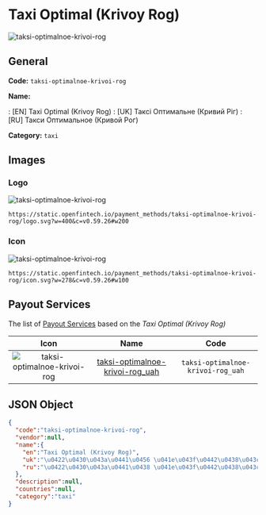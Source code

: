 
# Taxi Optimal (Krivoy Rog) 
![taksi-optimalnoe-krivoi-rog](https://static.openfintech.io/payment_methods/taksi-optimalnoe-krivoi-rog/logo.svg?w=400&c=v0.59.26#w200)  

## General 
**Code:** `taksi-optimalnoe-krivoi-rog` 
 
**Name:** 
 
:	[EN] Taxi Optimal (Krivoy Rog) 
:	[UK] Таксі Оптимальне (Кривий Ріг) 
:	[RU] Такси Оптимальное (Кривой Рог) 
 
**Category:** `taxi` 
 

## Images 

### Logo 
![taksi-optimalnoe-krivoi-rog](https://static.openfintech.io/payment_methods/taksi-optimalnoe-krivoi-rog/logo.svg?w=400&c=v0.59.26#w200)  

```
https://static.openfintech.io/payment_methods/taksi-optimalnoe-krivoi-rog/logo.svg?w=400&c=v0.59.26#w200
```  

### Icon 
![taksi-optimalnoe-krivoi-rog](https://static.openfintech.io/payment_methods/taksi-optimalnoe-krivoi-rog/icon.svg?w=278&c=v0.59.26#w100)  

```
https://static.openfintech.io/payment_methods/taksi-optimalnoe-krivoi-rog/icon.svg?w=278&c=v0.59.26#w100
```  

## Payout Services 
 
The list of [Payout Services](/payout-services/) based on the _Taxi Optimal (Krivoy Rog)_ 

|Icon|Name|Code| 
|:---:|:---:|:---:| 
|![taksi-optimalnoe-krivoi-rog](https://static.openfintech.io/payout_methods/taksi-optimalnoe-krivoi-rog/icon.png?w=278&c=v0.59.26#w40) |[taksi-optimalnoe-krivoi-rog_uah](/payout-services/taksi-optimalnoe-krivoi-rog_uah/)|`taksi-optimalnoe-krivoi-rog_uah`| 
 

## JSON Object 

```json
{
  "code":"taksi-optimalnoe-krivoi-rog",
  "vendor":null,
  "name":{
    "en":"Taxi Optimal (Krivoy Rog)",
    "uk":"\u0422\u0430\u043a\u0441\u0456 \u041e\u043f\u0442\u0438\u043c\u0430\u043b\u044c\u043d\u0435 (\u041a\u0440\u0438\u0432\u0438\u0439 \u0420\u0456\u0433)",
    "ru":"\u0422\u0430\u043a\u0441\u0438 \u041e\u043f\u0442\u0438\u043c\u0430\u043b\u044c\u043d\u043e\u0435 (\u041a\u0440\u0438\u0432\u043e\u0439 \u0420\u043e\u0433)"
  },
  "description":null,
  "countries":null,
  "category":"taxi"
}
```  
